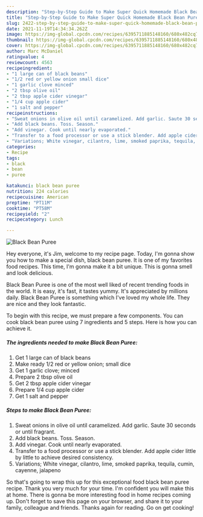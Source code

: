 ```yaml
---
description: "Step-by-Step Guide to Make Super Quick Homemade Black Bean Puree"
title: "Step-by-Step Guide to Make Super Quick Homemade Black Bean Puree"
slug: 2422-step-by-step-guide-to-make-super-quick-homemade-black-bean-puree
date: 2021-11-19T14:34:34.262Z
image: https://img-global.cpcdn.com/recipes/6395711885148160/680x482cq70/black-bean-puree-recipe-main-photo.jpg
thumbnail: https://img-global.cpcdn.com/recipes/6395711885148160/680x482cq70/black-bean-puree-recipe-main-photo.jpg
cover: https://img-global.cpcdn.com/recipes/6395711885148160/680x482cq70/black-bean-puree-recipe-main-photo.jpg
author: Marc McDaniel
ratingvalue: 4
reviewcount: 4563
recipeingredient:
- "1 large can of black beans"
- "1/2 red or yellow onion small dice"
- "1 garlic clove minced"
- "2 tbsp olive oil"
- "2 tbsp apple cider vinegar"
- "1/4 cup apple cider"
- "1 salt and pepper"
recipeinstructions:
- "Sweat onions in olive oil until caramelized. Add garlic. Saute 30 seconds or until fragrant."
- "Add black beans. Toss. Season."
- "Add vinegar. Cook until nearly evaporated."
- "Transfer to a food processor or use a stick blender. Add apple cider little by little to achieve desired consistency."
- "Variations; White vinegar, cilantro, lime, smoked paprika, tequila, cumin, cayenne, jalapeno"
categories:
- Recipe
tags:
- black
- bean
- puree

katakunci: black bean puree 
nutrition: 224 calories
recipecuisine: American
preptime: "PT11M"
cooktime: "PT58M"
recipeyield: "2"
recipecategory: Lunch

---
```



![Black Bean Puree](https://img-global.cpcdn.com/recipes/6395711885148160/680x482cq70/black-bean-puree-recipe-main-photo.jpg)

Hey everyone, it's Jim, welcome to my recipe page. Today, I'm gonna show you how to make a special dish, black bean puree. It is one of my favorites food recipes. This time, I'm gonna make it a bit unique. This is gonna smell and look delicious.



Black Bean Puree is one of the most well liked of recent trending foods in the world. It is easy, it's fast, it tastes yummy. It's appreciated by millions daily. Black Bean Puree is something which I've loved my whole life. They are nice and they look fantastic.


To begin with this recipe, we must prepare a few components. You can cook black bean puree using 7 ingredients and 5 steps. Here is how you can achieve it.

<!--inarticleads1-->

##### The ingredients needed to make Black Bean Puree:

1. Get 1 large can of black beans
1. Make ready 1/2 red or yellow onion; small dice
1. Get 1 garlic clove; minced
1. Prepare 2 tbsp olive oil
1. Get 2 tbsp apple cider vinegar
1. Prepare 1/4 cup apple cider
1. Get 1 salt and pepper




<!--inarticleads2-->

##### Steps to make Black Bean Puree:

1. Sweat onions in olive oil until caramelized. Add garlic. Saute 30 seconds or until fragrant.
1. Add black beans. Toss. Season.
1. Add vinegar. Cook until nearly evaporated.
1. Transfer to a food processor or use a stick blender. Add apple cider little by little to achieve desired consistency.
1. Variations; White vinegar, cilantro, lime, smoked paprika, tequila, cumin, cayenne, jalapeno




So that's going to wrap this up for this exceptional food black bean puree recipe. Thank you very much for your time. I'm confident you will make this at home. There is gonna be more interesting food in home recipes coming up. Don't forget to save this page on your browser, and share it to your family, colleague and friends. Thanks again for reading. Go on get cooking!
